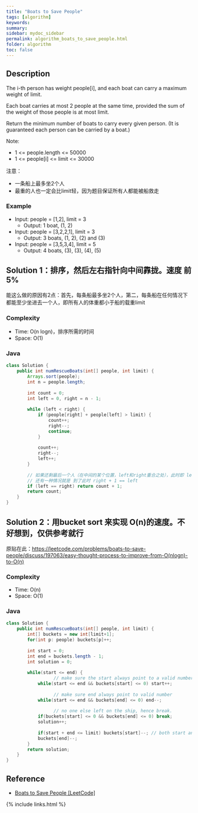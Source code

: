 ```yaml
---
title: "Boats to Save People"
tags: [algorithm]
keywords:
summary:
sidebar: mydoc_sidebar
permalink: algorithm_boats_to_save_people.html
folder: algorithm
toc: false
---
```


## Description
The i-th person has weight people[i], and each boat can carry a maximum weight of limit.

Each boat carries at most 2 people at the same time, provided the sum of the weight of those people is at most limit.

Return the minimum number of boats to carry every given person.  (It is guaranteed each person can be carried by a boat.)

Note:
* 1 <= people.length <= 50000
* 1 <= people[i] <= limit <= 30000

注意：
* 一条船上最多坐2个人
* 最重的人也一定会比limit轻，因为题目保证所有人都能被船救走

### Example
* Input: people = [1,2], limit = 3
  * Output: 1 boat, (1, 2)
* Input: people = [3,2,2,1], limit = 3
  * Output: 3 boats, (1, 2), (2) and (3)
* Input: people = [3,5,3,4], limit = 5
  * Output: 4 boats, (3), (3), (4), (5)

## Solution 1：排序，然后左右指针向中间靠拢。速度 前5%
能这么做的原因有2点：首先，每条船最多坐2个人，第二，每条船在任何情况下都能至少坐进去一个人，即所有人的体重都小于船的载重limit

### Complexity
* Time: O(n logn)，排序所需的时间
* Space: O(1)

### Java
```java
class Solution {
    public int numRescueBoats(int[] people, int limit) {
        Arrays.sort(people);
        int n = people.length;
        
        int count = 0;
        int left = 0, right = n - 1;
        
        while (left < right) {
            if (people[right] + people[left] > limit) {
                count++;
                right--;
                continue;
            }
            
            count++;
            right--;
            left++;
        }
        
        // 如果还剩最后一个人（在中间的某个位置，left和right重合之处），此时即 left == right
        // 还有一种情况就是 到了此时 right + 1 == left
        if (left == right) return count + 1;
        return count;
    }
}
```


## Solution 2：用bucket sort 来实现 O(n)的速度。不好想到，仅供参考就行
原贴在此：https://leetcode.com/problems/boats-to-save-people/discuss/197063/easy-thought-process-to-improve-from-O(nlogn)-to-O(n)

### Complexity
* Time: O(n)
* Space: O(1)

### Java
```java
class Solution {
    public int numRescueBoats(int[] people, int limit) {
        int[] buckets = new int[limit+1];
        for(int p: people) buckets[p]++;
        
        int start = 0;
        int end = buckets.length - 1;
        int solution = 0;
        
        while(start <= end) {
			      // make sure the start always point to a valid number
            while(start <= end && buckets[start] <= 0) start++;
            
			      // make sure end always point to valid number
            while(start <= end && buckets[end] <= 0) end--;
            
			      // no one else left on the ship, hence break.
            if(buckets[start] <= 0 && buckets[end] <= 0) break;
            solution++;
            
            if(start + end <= limit) buckets[start]--; // both start and end can carry on the boat
            buckets[end]--;
        }
        return solution;
    }
}
```

## Reference
* [Boats to Save People [LeetCode]](https://leetcode.com/problems/boats-to-save-people/description/)

{% include links.html %}
